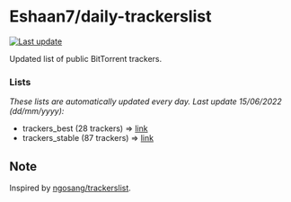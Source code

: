 
# Eshaan7/daily-trackerslist 

[![Last update](https://img.shields.io/badge/Last%20update-15/06/2022-blue.svg)](#)

Updated list of public BitTorrent trackers.

### Lists
*These lists are automatically updated every day. Last update 15/06/2022 (_dd/mm/yyyy_):*

* trackers_best (28 trackers) => [link](https://raw.githubusercontent.com/eshaan7/daily-trackerslist/master/trackers_best.txt)
* trackers_stable (87 trackers) => [link](https://raw.githubusercontent.com/eshaan7/daily-trackerslist/master/trackers_stable.txt)

## Note

Inspired by [ngosang/trackerslist](https://github.com/ngosang/trackerslist).
